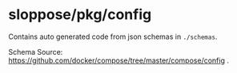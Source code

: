 # sloppose/pkg/config

Contains auto generated code from json schemas in `./schemas`.

Schema Source: https://github.com/docker/compose/tree/master/compose/config .